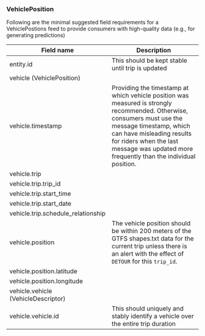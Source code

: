 ### VehiclePosition

Following are the minimal suggested field requirements for a VehiclePostions feed to provide consumers with high-quality data (e.g., for generating predictions)

| Field name | Description |
| --- | --- |
| entity.id | This should be kept stable until trip is updated
| vehicle (VehiclePosition) |
| vehicle.timestamp | Providing the timestamp at which vehicle position was measured is strongly recommended. Otherwise, consumers must use the message timestamp, which can have misleading results for riders when the last message was updated more frequently than the individual position.
| vehicle.trip | 
| vehicle.trip.trip_id |
| vehicle.trip.start_time |
| vehicle.trip.start_date |
| vehicle.trip.schedule_relationship |
| vehicle.position | The vehicle position should be within 200 meters of the GTFS shapes.txt data for the current trip unless there is an alert with the effect of `DETOUR` for this `trip_id`.
| vehicle.position.latitude |  
| vehicle.position.longitude |  
| vehicle.vehicle (VehicleDescriptor) |
| vehicle.vehicle.id | This should uniquely and stably identify a vehicle over the entire trip duration